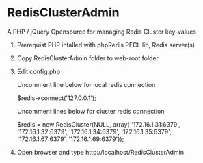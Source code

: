 # RedisClusterAdmin
A PHP / jQuery Opensource for managing Redis Cluster key-values

1. Prerequist PHP intalled with phpRedis PECL lib, Redis server(s)
2. Copy RedisClusterAdmin folder to web-root folder
3. Edit config.php 
    
    Uncomment line below for local redis connection
    
    $redis->connect('127.0.0.1');

    Uncomment lines below for cluster redis connection
    
    $redis = new RedisCluster(NULL, array(
        '172.16.1.31:6379',
        '172.16.1.32:6379',
        '172.16.1.34:6379',
        '172.16.1.35:6379',
        '172.16.1.67:6379',
        '172.16.1.69:6379'));

4. Open browser and type http://localhost/RedisClusterAdmin
